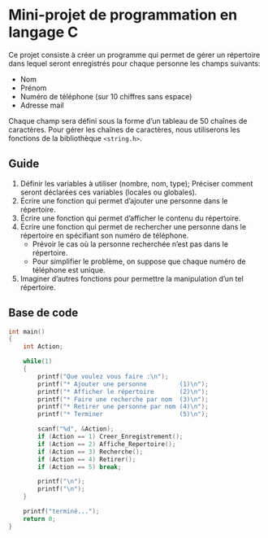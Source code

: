 # Mini-projet de programmation en langage C

Ce projet consiste à créer un programme qui permet de gérer un répertoire dans lequel seront enregistrés pour chaque personne les champs suivants:
- Nom
- Prénom
- Numéro de téléphone (sur 10 chiffres sans espace)
- Adresse mail

Chaque champ sera défini sous la forme d’un tableau de 50 chaînes de caractères. Pour gérer les chaînes de caractères, nous utiliserons les fonctions de la bibliothèque `<string.h>`.



## Guide 

1. Définir les variables à utiliser (nombre, nom, type); Préciser comment seront déclarées ces variables (locales ou globales).
2. Écrire une fonction qui permet d’ajouter une personne dans le répertoire.
3. Écrire une fonction qui permet d’afficher le contenu du répertoire.
4. Écrire une fonction qui permet de rechercher une personne dans le répertoire en spécifiant son numéro de téléphone.
   - Prévoir le cas où la personne recherchée n’est pas dans le répertoire.
   - Pour simplifier le problème, on suppose que chaque numéro de téléphone est unique.
5. Imaginer d’autres fonctions pour permettre la manipulation d’un tel répertoire.


## Base de code

```c
int main()
{
    int Action;

    while(1)
    {
        printf("Que voulez vous faire :\n");
        printf("* Ajouter une personne         (1)\n");
        printf("* Afficher le répertoire       (2)\n");
        printf("* Faire une recherche par nom  (3)\n");
        printf("* Retirer une personne par nom (4)\n");
        printf("* Terminer                     (5)\n");

        scanf("%d", &Action);
        if (Action == 1) Creer_Enregistrement();
        if (Action == 2) Affiche_Repertoire();
        if (Action == 3) Recherche();
        if (Action == 4) Retirer();
        if (Action == 5) break;

        printf("\n");
        printf("\n");
    }

    printf("terminé...");
    return 0;
}
```
